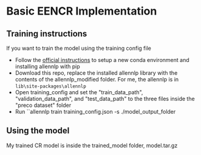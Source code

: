 # Basic EENCR Implementation

## Training instructions
If you want to train the model using the training config file
- Follow the [official instructions](https://github.com/allenai/allennlp) to setup a new conda environment and installing allennlp with pip
- Download this repo, replace the installed allennlp library with the contents of the allennlp_modified folder. For me, the allennlp is in ``lib\site-packages\allennlp``
- Open training_config and set the   "train_data_path",  "validation_data_path", and "test_data_path" to the three files inside the "preco dataset" folder
- Run ``allennlp train training_config.json -s ./model_output_folder

## Using the model
My trained CR model is inside the trained_model folder, model.tar.gz
